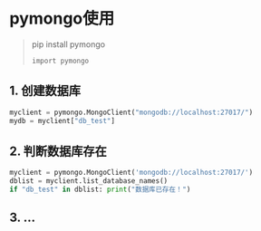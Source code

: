 # pymongo使用

> pip install pymongo
>
> `import pymongo`

## 1. 创建数据库

```python
myclient = pymongo.MongoClient("mongodb://localhost:27017/")
mydb = myclient["db_test"]
```

## 2. 判断数据库存在

```python
myclient = pymongo.MongoClient('mongodb://localhost:27017/')
dblist = myclient.list_database_names()
if "db_test" in dblist: print("数据库已存在！")
```

## 3. ...

